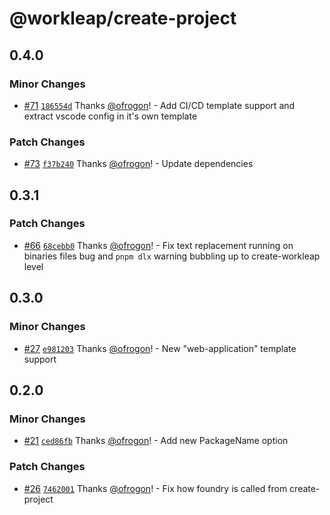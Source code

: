 # @workleap/create-project

## 0.4.0

### Minor Changes

- [#71](https://github.com/gsoft-inc/wl-foundry-cli/pull/71) [`186554d`](https://github.com/gsoft-inc/wl-foundry-cli/commit/186554dfb6f8b091cd9cdc8bb43694cfe0e5f2c9) Thanks [@ofrogon](https://github.com/ofrogon)! - Add CI/CD template support and extract vscode config in it's own template

### Patch Changes

- [#73](https://github.com/gsoft-inc/wl-foundry-cli/pull/73) [`f37b240`](https://github.com/gsoft-inc/wl-foundry-cli/commit/f37b2401095fade66e54077fdea9277170060693) Thanks [@ofrogon](https://github.com/ofrogon)! - Update dependencies

## 0.3.1

### Patch Changes

- [#66](https://github.com/gsoft-inc/wl-foundry-cli/pull/66) [`68cebb0`](https://github.com/gsoft-inc/wl-foundry-cli/commit/68cebb0deee7a977a7b4c05c2953e60b44bbaf24) Thanks [@ofrogon](https://github.com/ofrogon)! - Fix text replacement running on binaries files bug and `pnpm dlx` warning bubbling up to create-workleap level

## 0.3.0

### Minor Changes

- [#27](https://github.com/gsoft-inc/wl-foundry-cli/pull/27) [`e981203`](https://github.com/gsoft-inc/wl-foundry-cli/commit/e9812035e3be3dddda6c47eecdc32927b84e3688) Thanks [@ofrogon](https://github.com/ofrogon)! - New "web-application" template support

## 0.2.0

### Minor Changes

- [#21](https://github.com/gsoft-inc/wl-foundry-cli/pull/21) [`ced86fb`](https://github.com/gsoft-inc/wl-foundry-cli/commit/ced86fbdd1c2b4057b7c03e63ea0f27bfcd58f97) Thanks [@ofrogon](https://github.com/ofrogon)! - Add new PackageName option

### Patch Changes

- [#26](https://github.com/gsoft-inc/wl-foundry-cli/pull/26) [`7462001`](https://github.com/gsoft-inc/wl-foundry-cli/commit/746200136c6850318abdc374cd9d75540f3ade2d) Thanks [@ofrogon](https://github.com/ofrogon)! - Fix how foundry is called from create-project
